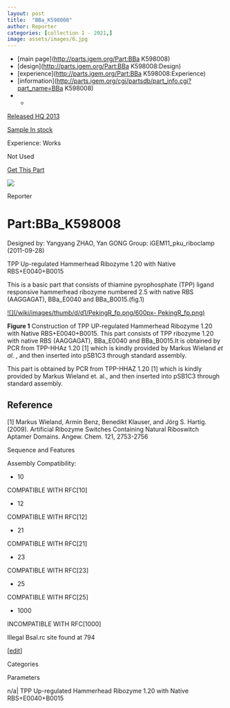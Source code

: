 ```yaml
---
layout: post
title:  "BBa_K598008"
author: Reporter
categories: [collection 1 - 2021,] 
image: assets/images/6.jpg
---
```



  * [main page](http://parts.igem.org/Part:BBa K598008)
  * [design](http://parts.igem.org/Part:BBa K598008:Design)
  * [experience](http://parts.igem.org/Part:BBa K598008:Experience)
  * [information](http://parts.igem.org/cgi/partsdb/part_info.cgi?part_name=BBa K598008)
  *   * 

[Released HQ 2013](http://parts.igem.org/Help:Part_Status_Box)

[Sample In stock](http://parts.igem.org/Help:Part_Status_Box)

Experience: Works

Not Used

[ Get This Part](http://parts.igem.org/partsdb/get_part.cgi?part=BBa_K598008)

![](http://parts.igem.org/images/partbypart/icon_reporter.png)

Reporter

# Part:BBa_K598008

Designed by: Yangyang ZHAO, Yan GONG   Group: iGEM11_pku_riboclamp
(2011-09-28)

TPP Up-regulated Hammerhead Ribozyme 1.20 with Native RBS+E0040+B0015

This is a basic part that consists of thiamine pyrophosphate (TPP) ligand
responsive hammerhead ribozyme numbered 2.5 with native RBS (AAGGAGAT),
BBa_E0040 and BBa_B0015.(fig.1)

[![](/wiki/images/thumb/d/d1/PekingR_fp.png/600px-
PekingR_fp.png)](/File:PekingR_fp.png)

[](/File:PekingR_fp.png "Enlarge")

**Figure 1** Construction of TPP UP-regulated Hammerhead Ribozyme 1.20 with
Native RBS+E0040+B0015. This part consists of TPP ribozyme 1.20 with native
RBS (AAGGAGAT), BBa_E0040 and BBa_B0015.It is obtained by PCR from TPP-HHAz
1.20 [1] which is kindly provided by Markus Wieland _et al._ , and then
inserted into pSB1C3 through standard assembly.

This part is obtained by PCR from TPP-HHAZ 1.20 [1] which is kindly provided
by Markus Wieland et. al., and then inserted into pSB1C3 through standard
assembly.

## Reference

[1] Markus Wieland, Armin Benz, Benedikt Klauser, and Jörg S. Hartig. (2009).
Artificial Ribozyme Switches Containing Natural Riboswitch Aptamer Domains.
Angew. Chem. 121, 2753-2756

  

Sequence and Features

  

Assembly Compatibility:

  * 10

COMPATIBLE WITH RFC[10]

  * 12

COMPATIBLE WITH RFC[12]

  * 21

COMPATIBLE WITH RFC[21]

  * 23

COMPATIBLE WITH RFC[23]

  * 25

COMPATIBLE WITH RFC[25]

  * 1000

INCOMPATIBLE WITH RFC[1000]

Illegal BsaI.rc site found at 794  

  

[[edit](http://parts.igem.org/partsdb/part_info.cgi?part_name=BBa_K598008)]

Categories

Parameters

n/a| TPP Up-regulated Hammerhead Ribozyme 1.20 with Native RBS+E0040+B0015

